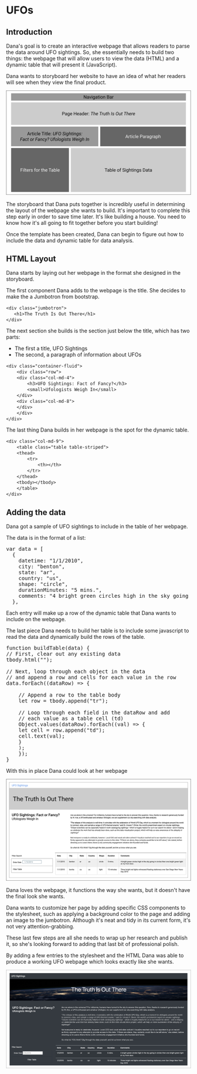 # UFOs

## Introduction

Dana's goal is to create an interactive webpage that allows readers to parse the data around UFO sightings. So, she essentially needs to build two things: the webpage that will allow users to view the data (HTML) and a dynamic table that will present it (JavaScript).

Dana wants to storyboard her website to have an idea of what her readers will see when they view the final product. 

<img src="static\images\storyboard-of-the-website.png">

The storyboard that Dana puts together is incredibly useful in determining the layout of the webpage she wants to build. It's important to complete this step early in order to save time later. It's like building a house. You need to know how it's all going to fit together before you start building!

Once the template has been created, Dana can begin to figure out how to include the data and dynamic table for data analysis.

## HTML Layout

Dana starts by laying out her webpage in the format she designed in the storyboard.

The first component Dana adds to the webpage is the title. She decides to make the a Jumbotron from bootstrap.



	<div class="jumbotron">
	   <h1>The Truth Is Out There</h1>
	</div>



The next section she builds is the section just below the title, which has two parts:
<ul>
<li>The first a title, UFO Sightings</li>
<li>The second, a paragraph of information about UFOs</li>
</ul>


	<div class="container-fluid">
		<div class="row">
		<div class="col-md-4">
			<h3>UFO Sightings: Fact of Fancy?</h3>
			<small>Ufologists Weigh In</small>
		</div>
		<div class="col-md-8">
		</div>
		</div>
	</div>

The last thing Dana builds in her webpage is the spot for the dynamic table.

	<div class="col-md-9">
		<table class="table table-striped">
		<thead>
			<tr>
				<th></th>
			</tr>
		</thead>
		<tbody></tbody>
		</table>
	</div>

## Adding the data

Dana got a sample of UFO sightings to include in the table of her webpage.

The data is in the format of a list:

<pre>
var data = [
  {
    datetime: "1/1/2010",
    city: "benton",
    state: "ar",
    country: "us",
    shape: "circle",
    durationMinutes: "5 mins.",
    comments: "4 bright green circles high in the sky going in circles then one bright green light at my front door."
  }, 
</pre>

Each entry will make up a row of the dynamic table that Dana wants to include on the webpage.

The last piece Dana needs to build her table is to include some javascript to read the data and dynamically build the rows of the table.

<pre>
function buildTable(data) {
// First, clear out any existing data
tbody.html("");

// Next, loop through each object in the data
// and append a row and cells for each value in the row
data.forEach((dataRow) => {
    
    // Append a row to the table body
    let row = tbody.append("tr");

    // Loop through each field in the dataRow and add
    // each value as a table cell (td)
    Object.values(dataRow).forEach((val) => {
    let cell = row.append("td");
    cell.text(val);
    }
    );
    });
}
</pre>

With this in place Dana could look at her webpage

<img src="static\images\table-with-ufo-sightings-data.png">

Dana loves the webpage, it functions the way she wants, but it doesn't have the final look she wants.

Dana wants to customize her page by adding specific CSS components to the stylesheet, such as applying a background color to the page and adding an image to the jumbotron. Although it's neat and tidy in its current form, it's not very attention-grabbing.

These last few steps are all she needs to wrap up her research and publish it, so she's looking forward to adding that last bit of professional polish.

By adding a few entries to the stylesheet and the HTML Dana was able to produce a working UFO webpage which looks exactly like she wants.

<img src="static\images\ufo-website.png">
